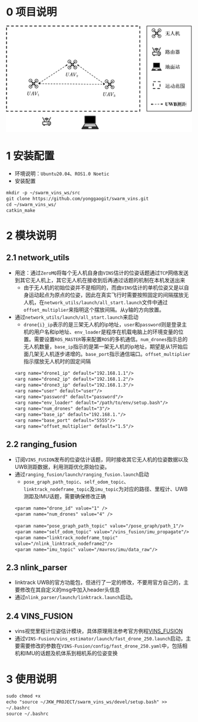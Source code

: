 # 0 项目说明
![](./img/demo.png)
# 1 安装配置
- 环境说明：`Ubuntu20.04`、`ROS1.0 Noetic` 
- 安装配置
```shell
mkdir -p ~/swarm_vins_ws/src
git clone https://github.com/yonggaogit/swarm_vins.git
cd ~/swarm_vins_ws/
catkin_make
```
# 2 模块说明
## 2.1 network_utils
- 用途：通过`ZeroMQ`将每个无人机自身由`VINS`估计的位姿话题通过`TCP`网络发送到其它无人机上，其它无人机在接收到后再通过话题的机制在本机发送出来
    - 由于无人机的初始位姿并不是相同的，而由`VINS`估计的单机位姿又是以自身运动起点为原点的位姿，因此在真实飞行时需要按照固定的间隔摆放无人机，在`network_utils/launch/all_start.launch`文件中通过`offset_multiplier`来指明这个摆放间隔。从y轴的方向放置。
- 通过`network_utils/launch/all_start.launch`来启动
    - `drone{i}_ip`表示的是三架无人机的ip地址，`user`和`password`则是登录主机的用户名和ip地址、`env_loader`是程序在机载电脑上的环境变量的位置。需要设置`ROS_MASTER`等来配置`ROS`的多机通信。`num_drones`指示总的无人机数量，`base_ip`指示的是第一架无人机的ip地址，期望是从1开始后面几架无人机逐步递增的。`base_port`指示通信端口。`offset_multiplier`指示摆放无人机时的固定间隔
    ```launch
    <arg name="drone1_ip" default="192.168.1.1"/>
    <arg name="drone2_ip" default="192.168.1.2"/>
    <arg name="drone3_ip" default="192.168.1.3"/>
    <arg name="user" default="user"/>
    <arg name="password" default="password"/>
    <arg name="env_loader" default="/path/to/env/setup.bash"/>
    <arg name="num_drones" default="3"/>
    <arg name="base_ip" default="192.168.1."/>
    <arg name="base_port" default="5555"/>
    <arg name="offset_multiplier" default="1.5"/>
    ```
## 2.2 ranging_fusion
- 订阅`VINS_FUSION`发布的位姿估计话题，同时接收其它无人机的位姿数据以及UWB测距数据，利用测距优化原始位姿。
- 通过`ranging_fusion/launch/ranging_fusion.launch`启动
    - `pose_graph_path_topic`、`self_odom_topic`、`linktrack_nodeframe_topic`及`imu_topic`为对应的路径、里程计、UWB测距及IMU话题，需要确保修改正确
    ```launch
    <param name="drone_id" value="1" />
    <param name="num_drones" value="4" />

    <param name="pose_graph_path_topic" value="/pose_graph/path_1"/>
    <param name="self_odom_topic" value="/vins_fusion/imu_propagate"/>
    <param name="linktrack_nodeframe_topic" value="/nlink_linktrack_nodeframe2"/>
    <param name="imu_topic" value="/mavros/imu/data_raw"/>
    ```
## 2.3 nlink_parser
- linktrack UWB的官方功能包，但进行了一定的修改，不要用官方自己的，主要修改在其自定义的msg中加入header头信息
- 通过`nlink_parser/launch/linktrack.launch`启动。

## 2.4 VINS_FUSION
- vins视觉里程计位姿估计模块，具体原理用法参考官方例程[VINS_FUSION](https://github.com/HKUST-Aerial-Robotics/VINS-Fusion)
- 通过`VINS-Fusion/vins_estimator/launch/fast_drone_250.launch`启动，主要需要修改的参数在`VINS-Fusion/config/fast_drone_250.yaml`中，包括相机和IMU的话题及机体系到相机系的位姿变换
# 3 使用说明
```shell
sudo chmod +x 
echo "source ~/JKW_PROJECT/swarm_vins_ws/devel/setup.bash" >> ~/.bashrc
source ~/.bashrc
```